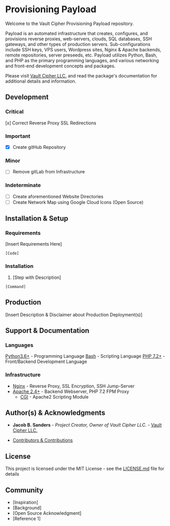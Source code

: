 # Provisioning Payload

Welcome to the Vault Cipher Provisioning Payload repository.

Payload is an automated infrastructure that creates, configures, and provisions reverse proxies, web-servers, clouds, SQL databases, SSH gateways, and other types of production servers. Sub-configurations include SSH keys, VPS users, Wordpress sites, Nginx & Apache backends, remote repositories, server preseeds, etc. Payload utilizes Python, Bash, and PHP as the primary programming languages, and various networking and front-end development concepts and packages.

Please visit [Vault Cipher LLC.](https://vaultcipher.com) and read the package's documentation for additional details and information.

## Development

### Critical
[x] Correct Reverse Proxy SSL Redirections

### Important
- [x] Create gitHub Repository

### Minor
- [ ] Remove gitLab from Infrastructure

### Indeterminate
- [ ] Create aforementioned Website Directories
- [ ] Create Network Map using Google Cloud Icons (Open Source)

## Installation & Setup

### Requirements

[Insert Requirements Here]

```
[Code]
```

### Installation

1. [Step with Description]
```
[Command]
```

## Production

[Insert Description & Disclaimer about Production Deployment(s)]

## Support & Documentation

### Languages
[Python3.6+](https://docs.python.org/3/) - Programming Language
[Bash](https://www.tldp.org/LDP/abs/abs-guide.pdf) - Scripting Language
[PHP 7.2+](http://php.net/manual/en/install.php) - Front/Backend Development Language

### Infrastructure
* [Nginx](https://docs.python.org/3/) - Reverse Proxy, SSL Encryption, SSH Jump-Server
* [Apache 2.4+](https://httpd.apache.org/docs/2.4/) - Backend Webserver, PHP 7.2 FPM Proxy
  * [CGI](https://httpd.apache.org/docs/2.4/mod/mod_cgi.html) - Apache2 Scripting Module

## Author(s) & Acknowledgments

* **Jacob B. Sanders** - *Project Creator, Owner of Vault Cipher LLC.* - [Vault Cipher LLC.](https://vaultcipher.com/team/jacob-sanders)

* [Contributors & Contributions](https://github.com/vaultcipher/Payload/Contributors)

## License

This project is licensed under the MIT License - see the [LICENSE.md](LICENSE.md) file for details

## Community

* [Inspiration]
* [Background]
* [Open Source Acknowledgment]
* [Reference 1]
